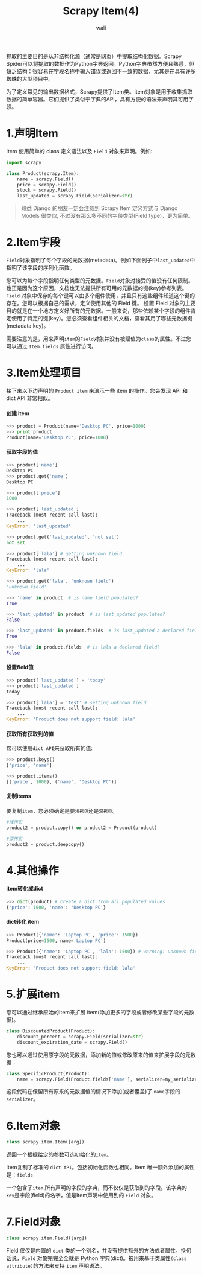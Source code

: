 ﻿---
layout: post
title: Scrapy Item(4) #标题
tagline: Item对象是用于收集抓取数据的简单容器
category: python      #分类
author: wali    #作者
tag: Scrapy     #标签
ghurl:        #github url
ghurl_zip:   #github zip下载
comments: true

post_nav: ["1.声明Item","2.Item字段","3.Item处理项目","4.其他操作","5.扩展item","6.Item对象","7.Field对象"] 
group_tag: Scrapy 
---

抓取的主要目的是从非结构化源（通常是网页）中提取结构化数据。Scrapy Spider可以将提取的数据作为Python字典返回。Python字典虽然方便且熟悉，但缺乏结构：很容易在字段名称中输入错误或返回不一致的数据，尤其是在具有许多蜘蛛的大型项目中。

为了定义常见的输出数据格式，Scrapy提供了Item类。item对象是用于收集抓取数据的简单容器。它们提供了类似于字典的API，具有方便的语法来声明其可用字段。

# 1.声明Item

Item 使用简单的 class 定义语法以及 `Field` 对象来声明。例如:

```python
import scrapy

class Product(scrapy.Item):
    name = scrapy.Field()
    price = scrapy.Field()
    stock = scrapy.Field()
    last_updated = scrapy.Field(serializer=str)
```

> 熟悉 Django 的朋友一定会注意到 Scrapy Item 定义方式与 Django Models 很类似, 不过没有那么多不同的字段类型(Field type)，更为简单。

# 2.Item字段

`Field`对象指明了每个字段的元数据(metadata)。例如下面例子中`last_updated`中指明了该字段的序列化函数。

您可以为每个字段指明任何类型的元数据。`Field`对象对接受的值没有任何限制。也正是因为这个原因，文档也无法提供所有可用的元数据的键(key)参考列表。`Field` 对象中保存的每个键可以由多个组件使用，并且只有这些组件知道这个键的存在。您可以根据自己的需求，定义使用其他的 Field 键。 设置 Field 对象的主要目的就是在一个地方定义好所有的元数据。一般来说，那些依赖某个字段的组件肯定使用了特定的键(key)。您必须查看组件相关的文档，查看其用了哪些元数据键(metadata key)。

需要注意的是，用来声明`item`的`Field`对象并没有被赋值为`class`的属性。不过您可以通过 `Item.fields` 属性进行访问。


# 3.Item处理项目

接下来以下边声明的 `Product item` 来演示一些 item 的操作。您会发现 API 和 dict API 非常相似。

#### 创建 item

```python
>>> product = Product(name='Desktop PC', price=1000)
>>> print product
Product(name='Desktop PC', price=1000)
```

#### 获取字段的值

```python
>>> product['name']
Desktop PC
>>> product.get('name')
Desktop PC

>>> product['price']
1000

>>> product['last_updated']
Traceback (most recent call last):
    ...
KeyError: 'last_updated'

>>> product.get('last_updated', 'not set')
not set

>>> product['lala'] # getting unknown field
Traceback (most recent call last):
    ...
KeyError: 'lala'

>>> product.get('lala', 'unknown field')
'unknown field'

>>> 'name' in product  # is name field populated?
True

>>> 'last_updated' in product  # is last_updated populated?
False

>>> 'last_updated' in product.fields  # is last_updated a declared field?
True

>>> 'lala' in product.fields  # is lala a declared field?
False
```

#### 设置field值

```python
>>> product['last_updated'] = 'today'
>>> product['last_updated']
today

>>> product['lala'] = 'test' # setting unknown field
Traceback (most recent call last):
    ...
KeyError: 'Product does not support field: lala'
```

#### 获取所有获取到的值

您可以使用`dict API`来获取所有的值:

```python
>>> product.keys()
['price', 'name']

>>> product.items()
[('price', 1000), ('name', 'Desktop PC')]
```

#### 复制items

要复制`item`，您必须确定是要`浅拷贝`还是`深拷贝`。

```python
#浅拷贝
product2 = product.copy() or product2 = Product(product)

#深拷贝
product2 = product.deepcopy()
```

# 4.其他操作

#### item转化成dict

```python
>>> dict(product) # create a dict from all populated values
{'price': 1000, 'name': 'Desktop PC'}
```

#### dict转化 item

```python
>>> Product({'name': 'Laptop PC', 'price': 1500})
Product(price=1500, name='Laptop PC')

>>> Product({'name': 'Laptop PC', 'lala': 1500}) # warning: unknown field in dict
Traceback (most recent call last):
    ...
KeyError: 'Product does not support field: lala'
```

# 5.扩展item

您可以通过继承原始的Item来扩展 item(添加更多的字段或者修改某些字段的元数据)。

```python
class DiscountedProduct(Product):
    discount_percent = scrapy.Field(serializer=str)
    discount_expiration_date = scrapy.Field()
```

您也可以通过使用原字段的元数据，添加新的值或修改原来的值来扩展字段的元数据：

```python
class SpecificProduct(Product):
    name = scrapy.Field(Product.fields['name'], serializer=my_serializer)
```

这段代码在保留所有原来的元数据值的情况下添加(或者覆盖)了 `name`字段的 `serializer`。


# 6.Item对象

```python
class scrapy.item.Item([arg])
```
返回一个根据给定的参数可选初始化的`item`。

Item复制了标准的 `dict API`。包括初始化函数也相同。Item 唯一额外添加的属性是：`fields`

一个包含了`item` 所有声明的字段的字典，而不仅仅是获取到的字段。该字典的 `key`是字段(field)的名字，值是Item声明中使用到的 `Field` 对象。


# 7.Field对象

```python
class scrapy.item.Field([arg])
```

Field 仅仅是内置的 `dict` 类的一个别名，并没有提供额外的方法或者属性。换句话说，`Field` 对象完完全全就是 Python 字典(dict)。被用来基于类属性`(class attribute)`的方法来支持 `item` 声明语法。














